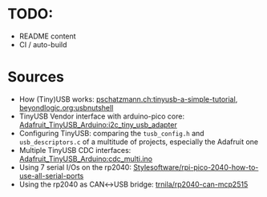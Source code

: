 # TODO:
- README content
- CI / auto-build

# Sources
- How (Tiny)USB works: [pschatzmann.ch:tinyusb-a-simple-tutorial](https://www.pschatzmann.ch/home/2021/02/19/tinyusb-a-simple-tutorial/), [beyondlogic.org:usbnutshell](https://www.beyondlogic.org/usbnutshell/usb5.shtml)
- TinyUSB Vendor interface with arduino-pico core: [Adafruit_TinyUSB_Arduino:i2c_tiny_usb_adapter](https://github.com/adafruit/Adafruit_TinyUSB_Arduino/tree/master/examples/Vendor/i2c_tiny_usb_adapter)
- Configuring TinyUSB: comparing the `tusb_config.h` and `usb_descriptors.c` of a multitude of projects, especially the Adafruit one
- Multiple TinyUSB CDC interfaces: [Adafruit_TinyUSB_Arduino:cdc_multi.ino](https://github.com/adafruit/Adafruit_TinyUSB_Arduino/blob/master/examples/CDC/cdc_multi/cdc_multi.ino)
- Using 7 serial I/Os on the rp2040: [Stylesoftware/rpi-pico-2040-how-to-use-all-serial-ports](https://github.com/Stylesoftware/rpi-pico-2040-how-to-use-all-serial-ports)
- Using the rp2040 as CAN↔USB bridge: [trnila/rp2040-can-mcp2515](https://github.com/trnila/rp2040-can-mcp2515)
<!-- - TODO  I forgot something -->
